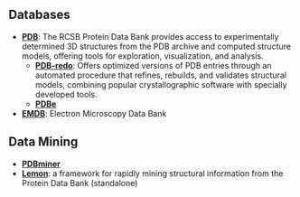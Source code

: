 ## Databases

- **[PDB](https://www.rcsb.org/)**: The RCSB Protein Data Bank provides access to experimentally determined 3D structures from the PDB archive and computed structure models, offering tools for exploration, visualization, and analysis.
  - **[PDB-redo](https://pdb-redo.eu/)**: Offers optimized versions of PDB entries through an automated procedure that refines, rebuilds, and validates structural models, combining popular crystallographic software with specially developed tools.
  - **[PDBe](https://www.ebi.ac.uk/pdbe)**
- **[EMDB](https://www.ebi.ac.uk/emdb/)**: Electron Microscopy Data Bank
## **Data Mining**

- **[PDBminer](https://github.com/ELELAB/PDBminer)**
- **[Lemon](https://github.com/chopralab/lemon)**: a framework for rapidly mining structural information from the Protein Data Bank (standalone)